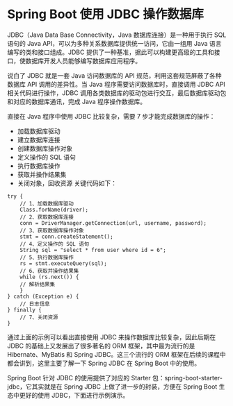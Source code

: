 # Spring Boot 使用 JDBC 操作数据库
JDBC（Java Data Base Connectivity，Java 数据库连接）是一种用于执行 SQL 语句的 Java API，可以为多种关系数据库提供统一访问，它由一组用 Java 语言编写的类和接口组成。JDBC 提供了一种基准，据此可以构建更高级的工具和接口，使数据库开发人员能够编写数据库应用程序。

说白了 JDBC 就是一套 Java 访问数据库的 API 规范，利用这套规范屏蔽了各种数据库 API 调用的差异性。当 Java 程序需要访问数据库时，直接调用 JDBC API 相关代码进行操作，JDBC 调用各类数据库的驱动包进行交互，最后数据库驱动包和对应的数据库通讯，完成 Java 程序操作数据库。

直接在 Java 程序中使用 JDBC 比较复杂，需要 7 步才能完成数据库的操作：

- 加载数据库驱动
- 建立数据库连接
- 创建数据库操作对象
- 定义操作的 SQL 语句
- 执行数据库操作
- 获取并操作结果集
- 关闭对象，回收资源
关键代码如下：
```
try {
    // 1、加载数据库驱动
    Class.forName(driver);
    // 2、获取数据库连接
    conn = DriverManager.getConnection(url, username, password);
    // 3、获取数据库操作对象
    stmt = conn.createStatement();
    // 4、定义操作的 SQL 语句
    String sql = "select * from user where id = 6";
    // 5、执行数据库操作
    rs = stmt.executeQuery(sql);
    // 6、获取并操作结果集
    while (rs.next()) {
    // 解析结果集
    }
} catch (Exception e) {
    // 日志信息
} finally {
    // 7、关闭资源
}
```
通过上面的示例可以看出直接使用 JDBC 来操作数据库比较复杂，因此后期在 JDBC 的基础上又发展出了很多著名的 ORM 框架，其中最为流行的是 Hibernate、MyBatis 和 Spring JDBC。这三个流行的 ORM 框架在后续的课程中都会讲到，这里主要了解一下 Spring JDBC 在 Spring Boot 中的使用。

Spring Boot 针对 JDBC 的使用提供了对应的 Starter 包：spring-boot-starter-jdbc，它其实就是在 Spring JDBC 上做了进一步的封装，方便在 Spring Boot 生态中更好的使用 JDBC，下面进行示例演示。